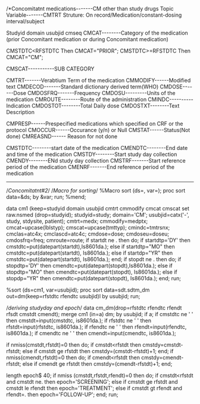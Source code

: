 /*Concomitatnt medications-------CM
other than study drugs
Topic Variable-------CMTRT
Struture: On record/Medication/constant-dosing interval/subject

Studyid
domain
usubjid
cmseq
CMCAT--------Category of the medication (prior Concomitant medication or during Concomitant medication)

CMSTDTC<RFSTDTC Then CMCAT="PRIOR";
CMSTDTC>=RFSTDTC Then CMCAT="CM";

CMSCAT-----------SUB CATEGORY

CMTRT-------Verabtium Term of the medication
CMMODIFY------Modified text
CMDECOD-------Standard dictionary derived term(WHO)
CMDOSE-------Dose
CMDOSFRQ-------Frequency
CMDOSU---------Units of the medication
CMROUTE--------Route of the administration
CMINDC----------Indication
CMDOSTOT--------Total Daily dose
CMDOSTXT--------Text Description

CMPRESP------Prespecified medications which specified on CRF or the protocol
CMOCCUR------Occurance (y/n) or Null
CMSTAT------Status(Not done)
CMREASND------ Reason for not done

CMSTDTC--------start date of the medication
CMENDTC--------End date and time of the medication
CMSTDY--------Start study day collection
CMENDY--------ENd study day collection
CMSTRF-------Start reference period of the medication
CMENRF-------End reference period of the medication
***************************************************************************************
/*Concomitatnt#2*/
/*Macro for sorting*/
%Macro sort (ds=, var=);
proc sort data=&ds; by &var; run;
%mend;


data cm1 (keep=studyid domain usubjid cmtrt cmmodify cmcat cmscat
set raw.nsmed (drop=studyid);
studyid=study;
domain='CM';
usubjid=catx('-', study, stdysite, patient);
cmtrt=medx;
cmmodify=medptx;
cmcat=upcase(lblstyp);
cmscat=upcase(tmttyp);
cmindc=tmtrsnx;
cmclas=atc4x;
cmclascd=atc4c;
cmdose=dose;
cmdoseu=doseu;
cmdosfrq=freq;
cmroute=route;
if startdt ne . then do;
if startdtp='DY' then cmstdtc=put(datepart(startdt),Is8601da.);
else if startdtp="MO" then cmstdtc=put(datepart(startdt), Is8601da.);
else if startdp="YR" then cmstdtc=put(datepart(startdt), Is8601da.);
end;
if stopdt ne . then do;
if stopdtp='DY' then cmendtc=put(datepart(stopdt),Is8601da.);
else if stopdtp="MO" then cmendtc=put(datepart(stopdt), Is8601da.);
else if stopdp="YR" then cmendtc=put(datepart(stopdt), Is8601da.);
end;
run;

%sort (ds=cm1, var=usubjid);
proc sort data=sdt.sdtm_dm out=dm(keep=rfstdtc rfendtc usubjid)l
by usubjid;
run;

/*deriving studyday and epoch*/
data cm_dm(drop=rfstdtc rfendtc rfendt rfsdt cmstdt cmendt);
merge cm1 (in=a) dm;
by usubjid;
if a;
if cmstdtc ne ' ' then cmstdt=input(cmstdtc, is8601da.);
if rfstdtc ne ' ' then rfstdt=input(rfstdtc, is8601da.);
if rfendtc ne ' ' then rfendt=input(rfendtc, is8601da.);
if cmendtc ne ' ' then cmendt=input(cmendtc, is8601da.);

if nmiss(cmstdt,rfstdt)=0 then do;
if cmstdt<rfstdt then cmstdy=cmstdt-rfstdt;
else if cmstdt ge rfstdt then cmstdy=(cmstdt-rfstdt)+1;
end;
if nmiss(cmendt,rfstdt)=0 then do;
if cmendt<rfstdt then cmstdy=cmendt-rfstdt;
else if cmendt ge rfstdt then cmstdy=(cmendt-rfstdt)+1;
end;

length epoch$ 40;
if nmiss (cmstdt,rfstdt,rfendt)=0 then do;
if cmstdt<rfstdt and cmstdt ne. then epoch='SCREENING';
else if cmstdt ge rfstdt and cmstdt le rfendt then epoch='TREATMENT';
else if cmstdt gt rfendt and rfendt=. then epoch='FOLLOW-UP';
end;
run;



